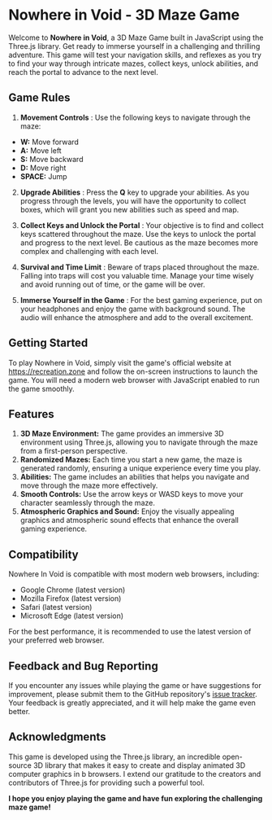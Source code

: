 # Nowhere in Void - 3D Maze Game

Welcome to **Nowhere in Void**, a 3D Maze Game built in JavaScript using the Three.js library. Get ready to immerse yourself in a challenging and thrilling adventure. This game will test your navigation skills, and reflexes as you try to find your way through intricate mazes, collect keys, unlock abilities, and reach the portal to advance to the next level.

## Game Rules
1. **Movement Controls** : Use the following keys to navigate through the maze:

- **W:** Move forward
- **A:** Move left
- **S:** Move backward
- **D:** Move right
- **SPACE:** Jump

2. **Upgrade Abilities** : Press the **Q** key to upgrade your abilities. As you progress through the levels, you will have the opportunity to collect boxes, which will grant you new abilities such as speed and map.

3. **Collect Keys and Unlock the Portal** : Your objective is to find and collect keys scattered throughout the maze. Use the keys to unlock the portal and progress to the next level. Be cautious as the maze becomes more complex and challenging with each level.

4. **Survival and Time Limit** : Beware of traps placed throughout the maze. Falling into traps will cost you valuable time. Manage your time wisely and avoid running out of time, or the game will be over.

5. **Immerse Yourself in the Game** : For the best gaming experience, put on your headphones and enjoy the game with background sound. The audio will enhance the atmosphere and add to the overall excitement.

## Getting Started
To play Nowhere in Void, simply visit the game's official website at https://recreation.zone and follow the on-screen instructions to launch the game. You will need a modern web browser with JavaScript enabled to run the game smoothly.

## Features
1. **3D Maze Environment:** The game provides an immersive 3D environment using Three.js, allowing you to navigate through the maze from a first-person perspective.
2. **Randomized Mazes:** Each time you start a new game, the maze is generated randomly, ensuring a unique experience every time you play.
3. **Abilities:** The game includes an abilities that helps you navigate and move through the maze more effectively.
4. **Smooth Controls:** Use the arrow keys or WASD keys to move your character seamlessly through the maze.
5. **Atmospheric Graphics and Sound:** Enjoy the visually appealing graphics and atmospheric sound effects that enhance the overall gaming experience.

## Compatibility
Nowhere In Void is compatible with most modern web browsers, including:

- Google Chrome (latest version)
- Mozilla Firefox (latest version)
- Safari (latest version)
- Microsoft Edge (latest version)

For the best performance, it is recommended to use the latest version of your preferred web browser.

## Feedback and Bug Reporting
If you encounter any issues while playing the game or have suggestions for improvement, please submit them to the GitHub repository's [issue tracker](https://github.com/AnshdeepSachdeva/nowhere-in-void/issues). Your feedback is greatly appreciated, and it will help make the game even better.

## Acknowledgments
This game is developed using the Three.js library, an incredible open-source 3D library that makes it easy to create and display animated 3D computer graphics in 
b browsers. I extend our gratitude to the creators and contributors of Three.js for providing such a powerful tool.

**I hope you enjoy playing the game and have fun exploring the challenging maze game!**
